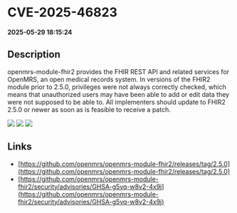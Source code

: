 # CVE-2025-46823

**2025-05-29 18:15:24**

## Description
openmrs-module-fhir2 provides the FHIR REST API and related services for OpenMRS, an open medical records system. In versions of the FHIR2 module prior to 2.5.0, privileges were not always correctly checked, which means that unauthorized users may have been able to add or edit data they were not supposed to be able to. All implementers should update to FHIR2 2.5.0 or newer as soon as is feasible to receive a patch.

![](https://img.shields.io/static/v1?label=Score&message=8.0&color=red)
![](https://img.shields.io/static/v1?label=Severity&message=HIGH&color=red)
![](https://img.shields.io/static/v1?label=CWE&message=Auth&color=green)

## Links
- [https://github.com/openmrs/openmrs-module-fhir2/releases/tag/2.5.0](https://github.com/openmrs/openmrs-module-fhir2/releases/tag/2.5.0)
- [https://github.com/openmrs/openmrs-module-fhir2/security/advisories/GHSA-g5vq-w8v2-4x9j](https://github.com/openmrs/openmrs-module-fhir2/security/advisories/GHSA-g5vq-w8v2-4x9j)
